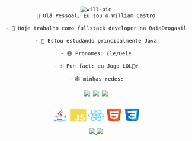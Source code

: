 <p align="center">
  <kbd >
    <img center alt="will-pic" height="250" src="https://media.discordapp.net/attachments/1000186869386055901/1000186993780727869/download20220705204346.png">
  </kbd>
  <kbd size="3" align="left">
    <br/>
    👋 Olá Pessoal, Eu sou o William Castro<br/><br/>
    - 🔭 Hoje trabalho como fullstack developer na RaiaDrogasil<br/><br/>
    - 🌱 Estou estudando principalmente Java<br/><br/>
    - 😄 Pronomes: Ele/Dele<br/><br/>
    - ⚡ Fun fact: eu Jogo LOL🧙‍♂️<br/><br/>
    - 🕸️ minhas redes: <br/><br/>
    <a href="www.linkedin.com/in/williamsilvacastro" target="_blank">
      <img src="https://img.shields.io/badge/-LinkedIn-%230077B5?style=for-the-badge&logo=linkedin&logoColor=white" target="_blank">
    </a>
    <a href = "mailto:williams.castro2001@gmail.com">
      <img src="https://img.shields.io/badge/-Gmail-%23333?style=for-the-badge&logo=gmail&logoColor=white" target="_blank">
    </a>
    <a href="https://instagram.com/nmrl_william" target="_blank">
      <img src="https://img.shields.io/badge/-Instagram-%23E4405F?style=for-the-badge&logo=instagram&logoColor=white" target="_blank">
    </a>
    <br/>
  </kbd>
</p>

<div align="center" style="display: inline_block"><br>
  <img align="center" alt="will-Java" height="35" width="45" src="https://raw.githubusercontent.com/devicons/devicon/master/icons/java/java-original.svg">
  <img align="center" alt="will-Js" height="35" width="45" src="https://raw.githubusercontent.com/devicons/devicon/master/icons/javascript/javascript-plain.svg">
  <img align="center" alt="will-React" height="35" width="45" src="https://raw.githubusercontent.com/devicons/devicon/master/icons/react/react-original.svg">
  <img align="center" alt="will-HTML" height="35" width="45" src="https://raw.githubusercontent.com/devicons/devicon/master/icons/html5/html5-original.svg">
  <img align="center" alt="will-CSS" height="35" width="45" src="https://raw.githubusercontent.com/devicons/devicon/master/icons/css3/css3-original.svg">
</div>
<br/>
<div align="center">
  <a href="https://github.com/williamsilvacastro">
  <img height="180em" src="https://github-readme-stats.vercel.app/api?username=williamsilvacastro&show_icons=true&theme=github_dark&include_all_commits=true&count_private=true"/>
  <img height="180em" src="https://github-readme-stats.vercel.app/api/top-langs/?username=williamsilvacastro&layout=compact&langs_count=16&theme=github_dark "/>
</div>


